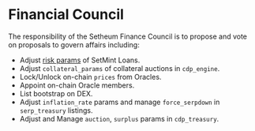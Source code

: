 # Financial Council

The responsibility of the Setheum Finance Council is to propose and vote on proposals to govern affairs including:

* Adjust [risk params](../../defi/setmint-protocol/stability-and-liquidation/adjust-risk-parameters.md) of SetMint Loans.
* Adjust `collateral_params` of collateral auctions in `cdp_engine`.
* Lock/Unlock on-chain `prices` from Oracles.
* Appoint on-chain Oracle members.
* List bootstrap on DEX.
* Adjust `inflation_rate` params and  manage `force_serpdown` in `serp_treasury` listings.
* Adjust and Manage `auction`, `surplus` params in `cdp_treasury`.
